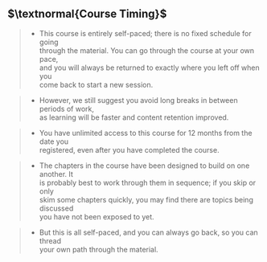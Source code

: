 ## $\textnormal{Course Timing}$

> - This course is entirely self-paced; there is no fixed schedule for going <br />
    through the material. You can go through the course at your own pace, <br />
    and you will always be returned to exactly where you left off when you <br />
    come back to start a new session.

> - However, we still suggest you avoid long breaks in between periods of work, <br />
    as learning will be faster and content retention improved.

> - You have unlimited access to this course for 12 months from the date you <br />
    registered, even after you have completed the course.

> - The chapters in the course have been designed to build on one another. It <br />
    is probably best to work through them in sequence; if you skip or only <br />
    skim some chapters quickly, you may find there are topics being discussed <br />
    you have not been exposed to yet.

> - But this is all self-paced, and you can always go back, so you can thread <br />
    your own path through the material.
